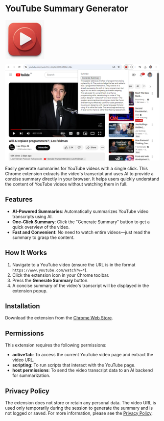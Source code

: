 # YouTube Summary Generator

![Extension Icon](icon_128x128.png)

![Extension Icon](screenshots/image-1280x800%20(3).jpg)



Easily generate summaries for YouTube videos with a single click. This Chrome extension extracts the video's transcript and uses AI to provide a concise summary directly in your browser. It helps users quickly understand the content of YouTube videos without watching them in full.

## Features

- **AI-Powered Summaries**: Automatically summarizes YouTube video transcripts using AI.
- **One-Click Summary**: Click the "Generate Summary" button to get a quick overview of the video.
- **Fast and Convenient**: No need to watch entire videos—just read the summary to grasp the content.

## How It Works

1. Navigate to a YouTube video (ensure the URL is in the format `https://www.youtube.com/watch?v=*`).
2. Click the extension icon in your Chrome toolbar.
3. Press the **Generate Summary** button.
4. A concise summary of the video's transcript will be displayed in the extension popup.

## Installation

Download the extension from the [Chrome Web Store](https://chromewebstore.google.com/detail/youtube-summary-generator/ldjclojdhjajmgjffbmjadpfhkdpenll).

## Permissions

This extension requires the following permissions:

- **activeTab**: To access the current YouTube video page and extract the video URL.
- **scripting**: To run scripts that interact with the YouTube page.
- **host permissions**: To send the video transcript data to an AI backend for summarization.

## Privacy Policy

The extension does not store or retain any personal data. The video URL is used only temporarily during the session to generate the summary and is not logged or saved. For more information, please see the [Privacy Policy](https://huggingface.co/spaces/sameerrawat07/yt-transcript/blob/main/Privacy_Policy.md).
